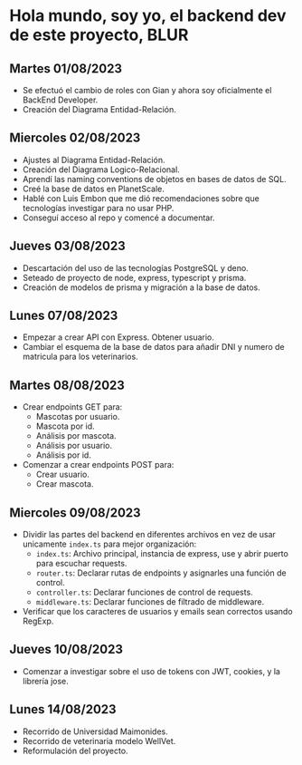 # Hola mundo, soy yo, el backend dev de este proyecto, BLUR

## Martes 01/08/2023
- Se efectuó el cambio de roles con Gian y ahora soy oficialmente el BackEnd Developer.
- Creación del Diagrama Entidad-Relación.

## Miercoles 02/08/2023
- Ajustes al Diagrama Entidad-Relación.
- Creación del Diagrama Logico-Relacional.
- Aprendí las naming conventions de objetos en bases de datos de SQL.
- Creé la base de datos en PlanetScale.
- Hablé con Luis Embon que me dió recomendaciones sobre que tecnologías investigar para no usar PHP.
- Conseguí acceso al repo y comencé a documentar.

## Jueves 03/08/2023
- Descartación del uso de las tecnologías PostgreSQL y deno.
- Seteado de proyecto de node, express, typescript y prisma.
- Creación de modelos de prisma y migración a la base de datos.

## Lunes 07/08/2023
- Empezar a crear API con Express. Obtener usuario.
- Cambiar el esquema de la base de datos para añadir DNI y numero de matricula para los veterinarios.

## Martes 08/08/2023
- Crear endpoints GET para:
  - Mascotas por usuario.
  - Mascota por id.
  - Análisis por mascota.
  - Análisis por usuario.
  - Análisis por id.
- Comenzar a crear endpoints POST para:
  - Crear usuario.
  - Crear mascota.

## Miercoles 09/08/2023
- Dividir las partes del backend en diferentes archivos en vez de usar unicamente `index.ts` para mejor organización:
  - `index.ts`: Archivo principal, instancia de express, use y abrir puerto para escuchar requests.
  - `router.ts`: Declarar rutas de endpoints y asignarles una función de control.
  - `controller.ts`: Declarar funciones de control de requests.
  - `middleware.ts`: Declarar funciones de filtrado de middleware.
- Verificar que los caracteres de usuarios y emails sean correctos usando RegExp.

## Jueves 10/08/2023
- Comenzar a investigar sobre el uso de tokens con JWT, cookies, y la librería jose.

## Lunes 14/08/2023
- Recorrido de Universidad Maimonides.
- Recorrido de veterinaria modelo WellVet.
- Reformulación del proyecto.
